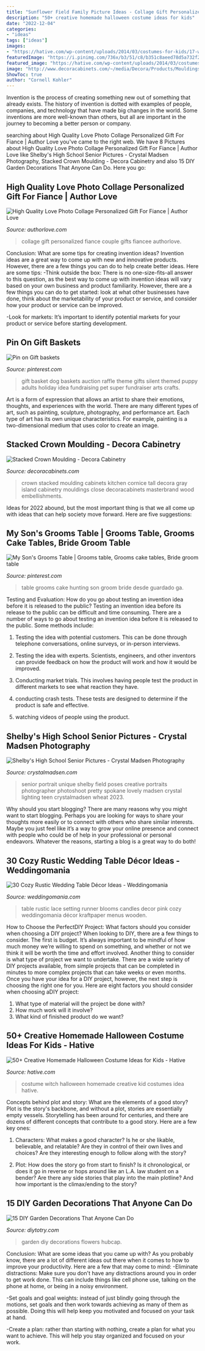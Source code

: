 ```yaml
---
title: "Sunflower Field Family Picture Ideas - Collage Gift Personalized Fiance Couple Gifts Fiancee Authorlove"
description: "50+ creative homemade halloween costume ideas for kids"
date: "2022-12-04"
categories:
- "ideas"
tags: ["ideas"]
images:
- "https://hative.com/wp-content/uploads/2014/03/costumes-for-kids/17-witch-kid-costume-idea.jpg"
featuredImage: "https://i.pinimg.com/736x/b3/51/c8/b351c8aeed78d5a732f2e22512ed9236.jpg"
featured_image: "https://hative.com/wp-content/uploads/2014/03/costumes-for-kids/17-witch-kid-costume-idea.jpg"
image: "http://www.decoracabinets.com/~/media/Decora/Products/Mouldings_Accents/stacked_crown_moulding.jpg"
ShowToc: true
author: "Cornell Kohler"
---
```



Invention is the process of creating something new out of something that already exists. The history of invention is dotted with examples of people, companies, and technology that have made big changes in the world. Some inventions are more well-known than others, but all are important in the journey to becoming a better person or company.

	

		
searching about High Quality Love Photo Collage Personalized Gift For Fiance | Author Love you've came to the right web. We have 8 Pictures about High Quality Love Photo Collage Personalized Gift For Fiance | Author Love like Shelby&#039;s High School Senior Pictures - Crystal Madsen Photography, Stacked Crown Moulding - Decora Cabinetry and also 15 DIY Garden Decorations That Anyone Can Do. Here you go:
		
    
## High Quality Love Photo Collage Personalized Gift For Fiance | Author Love

<img loading=lazy src="https://www.authorlove.com/wp-content/uploads/2019/01/fiancee-scaled.jpg" onerror="this.onerror=null;this.src='https://tse1.mm.bing.net/th?id=OIP.SpofWqVP-5lszN5e3S2-xgHaKe&amp;pid=15.1';" alt="High Quality Love Photo Collage Personalized Gift For Fiance | Author Love">

_Source: authorlove.com_

>collage gift personalized fiance couple gifts fiancee authorlove. 

	

Conclusion: What are some tips for creating invention ideas?
Invention ideas are a great way to come up with new and innovative products. However, there are a few things you can do to help create better ideas. Here are some tips:
-Think outside the box: There is no one-size-fits-all answer to this question, as the best way to come up with invention ideas will vary based on your own business and product familiarity. However, there are a few things you can do to get started: look at what other businesses have done, think about the marketability of your product or service, and consider how your product or service can be improved.

-Look for markets: It’s important to identify potential markets for your product or service before starting development.

    
## Pin On Gift Baskets

<img loading=lazy src="https://i.pinimg.com/736x/90/1f/ff/901fffe10534352f756b5d981aa41bc4.jpg" onerror="this.onerror=null;this.src='https://tse4.mm.bing.net/th?id=OIP.OH6c2ps_z8D1Lo6mqAEv7AHaJ4&amp;pid=15.1';" alt="Pin on Gift baskets">

_Source: pinterest.com_

>gift basket dog baskets auction raffle theme gifts silent themed puppy adults holiday idea fundraising pet super fundraiser arts crafts. 

	

Art is a form of expression that allows an artist to share their emotions, thoughts, and experiences with the world. There are many different types of art, such as painting, sculpture, photography, and performance art. Each type of art has its own unique characteristics. For example, painting is a two-dimensional medium that uses color to create an image.

    
## Stacked Crown Moulding - Decora Cabinetry

<img loading=lazy src="http://www.decoracabinets.com/~/media/Decora/Products/Mouldings_Accents/stacked_crown_moulding.jpg" onerror="this.onerror=null;this.src='https://tse3.mm.bing.net/th?id=OIP.a7zdUGdKM6S-nYZHmDNorAHaLH&amp;pid=15.1';" alt="Stacked Crown Moulding - Decora Cabinetry">

_Source: decoracabinets.com_

>crown stacked moulding cabinets kitchen cornice tall decora gray island cabinetry mouldings close decoracabinets masterbrand wood embellishments. 

	

Ideas for 2022 abound, but the most important thing is that we all come up with ideas that can help society move forward. Here are five suggestions: 

    
## My Son&#039;s Grooms Table | Grooms Table, Grooms Cake Tables, Bride Groom Table

<img loading=lazy src="https://i.pinimg.com/736x/b3/51/c8/b351c8aeed78d5a732f2e22512ed9236.jpg" onerror="this.onerror=null;this.src='https://tse4.mm.bing.net/th?id=OIP.9uv_e4tsFezOcVz1I3AxogHaLt&amp;pid=15.1';" alt="My Son&#039;s Grooms Table | Grooms table, Grooms cake tables, Bride groom table">

_Source: pinterest.com_

>table grooms cake hunting son groom bride desde guardado ga. 

	

Testing and Evaluation: How do you go about testing an invention idea before it is released to the public?
Testing an invention idea before its release to the public can be difficult and time consuming. There are a number of ways to go about testing an invention idea before it is released to the public. Some methods include:
1) Testing the idea with potential customers. This can be done through telephone conversations, online surveys, or in-person interviews.

2) Testing the idea with experts. Scientists, engineers, and other inventors can provide feedback on how the product will work and how it would be improved.

3) Conducting market trials. This involves having people test the product in different markets to see what reaction they have.

4) conducting crash tests. These tests are designed to determine if the product is safe and effective.

5) watching videos of people using the product.

    
## Shelby&#039;s High School Senior Pictures - Crystal Madsen Photography

<img loading=lazy src="https://www.crystalmadsen.com/wp-content/uploads/2012/09/Creative-Spokane-Photographer_003-682x1024.jpg" onerror="this.onerror=null;this.src='https://tse4.mm.bing.net/th?id=OIP.V8581S8tRhBCc5CGjdv-EgHaLH&amp;pid=15.1';" alt="Shelby&#039;s High School Senior Pictures - Crystal Madsen Photography">

_Source: crystalmadsen.com_

>senior portrait unique shelby field poses creative portraits photographer photoshoot pretty spokane lovely madsen crystal lighting teen crystalmadsen wheat 2023. 

	

Why should you start blogging?
There are many reasons why you might want to start blogging. Perhaps you are looking for ways to share your thoughts more easily or to connect with others who share similar interests. Maybe you just feel like it’s a way to grow your online presence and connect with people who could be of help in your professional or personal endeavors. Whatever the reasons, starting a blog is a great way to do both!

    
## 30 Cozy Rustic Wedding Table Décor Ideas - Weddingomania

<img loading=lazy src="https://i.weddingomania.com/2017/07/07-a-rustic-table-setting-with-a-burlap-and-lace-table-runner-evergreens-and-blooms-candles.jpg" onerror="this.onerror=null;this.src='https://tse4.mm.bing.net/th?id=OIP.XBApjvDBd-zEFozpsdaYBgHaLH&amp;pid=15.1';" alt="30 Cozy Rustic Wedding Table Décor Ideas - Weddingomania">

_Source: weddingomania.com_

>table rustic lace setting runner blooms candles decor pink cozy weddingomania décor kraftpaper menus wooden. 

	

How to Choose the PerfectDIY Project: What factors should you consider when choosing a DIY project?
When looking to DIY, there are a few things to consider. The first is budget. It’s always important to be mindful of how much money we’re willing to spend on something, and whether or not we think it will be worth the time and effort involved. Another thing to consider is what type of project we want to undertake. There are a wide variety of DIY projects available, from simple projects that can be completed in minutes to more complex projects that can take weeks or even months. Once you have your idea for a DIY project, however, the next step is choosing the right one for you. Here are eight factors you should consider when choosing aDIY project: 
1) What type of material will the project be done with?
2) How much work will it involve?
3) What kind of finished product do we want?

    
## 50+ Creative Homemade Halloween Costume Ideas For Kids - Hative

<img loading=lazy src="https://hative.com/wp-content/uploads/2014/03/costumes-for-kids/17-witch-kid-costume-idea.jpg" onerror="this.onerror=null;this.src='https://tse4.mm.bing.net/th?id=OIP.yXlWKxDPCjtEfoJUtG1s9gHaM_&amp;pid=15.1';" alt="50+ Creative Homemade Halloween Costume Ideas for Kids - Hative">

_Source: hative.com_

>costume witch halloween homemade creative kid costumes idea hative. 

	

Concepts behind plot and story: What are the elements of a good story?
Plot is the story's backbone, and without a plot, stories are essentially empty vessels. Storytelling has been around for centuries, and there are dozens of different concepts that contribute to a good story. Here are a few key ones:
1) Characters: What makes a good character? Is he or she likable, believable, and relatable? Are they in control of their own lives and choices? Are they interesting enough to follow along with the story?

2) Plot: How does the story go from start to finish? Is it chronological, or does it go in reverse or hops around like an L.A. law student on a bender? Are there any side stories that play into the main plotline? And how important is the climax/ending to the story?

    
## 15 DIY Garden Decorations That Anyone Can Do

<img loading=lazy src="http://diytotry.com/wp-content/uploads/2017/05/Hubcap-Flowers.jpg" onerror="this.onerror=null;this.src='https://tse2.mm.bing.net/th?id=OIP.hYv4_Y5QD1MXkQGrAHlE4AHaJ4&amp;pid=15.1';" alt="15 DIY Garden Decorations That Anyone Can Do">

_Source: diytotry.com_

>garden diy decorations flowers hubcap. 

	

Conclusion: What are some ideas that you came up with?
As you probably know, there are a lot of different ideas out there when it comes to how to improve your productivity. Here are a few that may come to mind:
-Eliminate distractions: Make sure you don't have any distractions around you in order to get work done. This can include things like cell phone use, talking on the phone at home, or being in a noisy environment.

-Set goals and goal weights: instead of just blindly going through the motions, set goals and then work towards achieving as many of them as possible. Doing this will help keep you motivated and focused on your task at hand.

-Create a plan: rather than starting with nothing, create a plan for what you want to achieve. This will help you stay organized and focused on your work.

